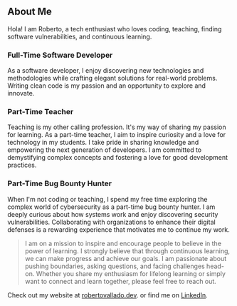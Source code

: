 ## About Me

Hola! I am Roberto, a tech enthusiast who loves coding, teaching, finding software vulnerabilities, and continuous learning.

### Full-Time Software Developer

As a software developer, I enjoy discovering new technologies and methodologies while crafting elegant solutions for real-world problems. Writing clean code is my passion and an opportunity to explore and innovate.

### Part-Time Teacher

Teaching is my other calling profession. It's my way of sharing my passion for learning. As a part-time teacher, I aim to inspire curiosity and a love for technology in my students. I take pride in sharing knowledge and empowering the next generation of developers. I am committed to demystifying complex concepts and fostering a love for good development practices.

### Part-Time Bug Bounty Hunter

When I'm not coding or teaching, I spend my free time exploring the complex world of cybersecurity as a part-time bug bounty hunter. I am deeply curious about how systems work and enjoy discovering security vulnerabilities. Collaborating with organizations to enhance their digital defenses is a rewarding experience that motivates me to continue my work.

> I am on a mission to inspire and encourage people to believe in the power of learning. I strongly believe that
> through continuous learning, we can make progress and achieve our goals. I am passionate about pushing
> boundaries, asking questions, and facing challenges head-on. Whether you share my enthusiasm for lifelong
> learning or simply want to connect and learn together, please feel free to reach out.


Check out my website at [robertovallado.dev](https://www.robertovallado.dev/). or find me on [LinkedIn](https://www.linkedin.com/in/roberto-vallado).

<!--
**RobertoVallado/RobertoVallado** is a ✨ _special_ ✨ repository because its `README.md` (this file) appears on your GitHub profile.
-->
